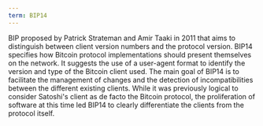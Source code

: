 ```yaml
---
term: BIP14
---
```


BIP proposed by Patrick Strateman and Amir Taaki in 2011 that aims to distinguish between client version numbers and the protocol version. BIP14 specifies how Bitcoin protocol implementations should present themselves on the network. It suggests the use of a user-agent format to identify the version and type of the Bitcoin client used. The main goal of BIP14 is to facilitate the management of changes and the detection of incompatibilities between the different existing clients. While it was previously logical to consider Satoshi's client as de facto the Bitcoin protocol, the proliferation of software at this time led BIP14 to clearly differentiate the clients from the protocol itself.